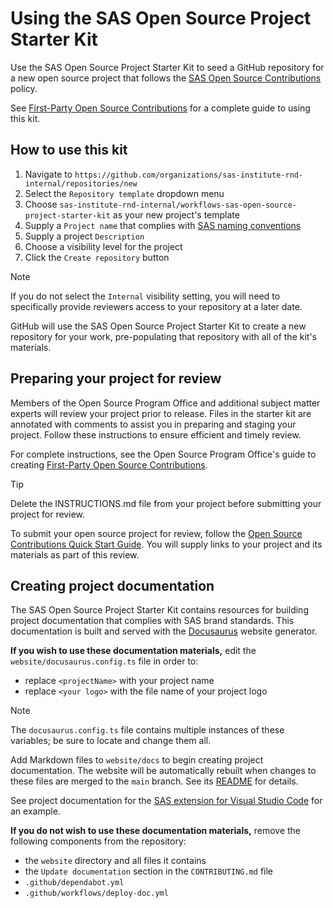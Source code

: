 # Using the SAS Open Source Project Starter Kit

Use the SAS Open Source Project Starter Kit to seed a GitHub repository for a
new open source project that follows the [SAS Open Source Contributions](https://inside.sas.com/policies/open-source-contributions/) policy.

See [First-Party Open Source Contributions](https://rndconfluence.sas.com/x/8TvSFg) for a complete guide to using this kit.

## How to use this kit

1. Navigate to `https://github.com/organizations/sas-institute-rnd-internal/repositories/new`
1. Select the `Repository template` dropdown menu
1. Choose `sas-institute-rnd-internal/workflows-sas-open-source-project-starter-kit` as your new project's template
1. Supply a `Project name` that complies with [SAS naming conventions](https://rndconfluence.sas.com/x/sFi9EQ)
1. Supply a project `Description`
1. Choose a visibility level for the project
1. Click the `Create repository` button

> [!NOTE]
> If you do not select the `Internal` visibility setting, you will need to specifically provide reviewers access to your repository at a later date.

GitHub will use the SAS Open Source Project Starter Kit to create a new repository for your work, pre-populating that repository with all of the kit's materials.

## Preparing your project for review

Members of the Open Source Program Office and additional subject matter experts will review your project prior to release.
Files in the starter kit are annotated with comments to assist you in preparing and staging your project.
Follow these instructions to ensure efficient and timely review.

For complete instructions, see the Open Source Program Office's guide to creating [First-Party Open Source Contributions](https://rndconfluence.sas.com/x/8TvSFg).

> [!TIP]
> Delete the INSTRUCTIONS.md file from your project before submitting your project for review.

To submit your open source project for review, follow the [Open Source Contributions Quick Start Guide](https://rndconfluence.sas.com/x/sKjrFg).
You will supply links to your project and its materials as part of this review.

## Creating project documentation

The SAS Open Source Project Starter Kit contains resources for building project documentation that complies with SAS brand standards. This documentation is built and served with the [Docusaurus](https://docusaurus.io/) website generator.

**If you wish to use these documentation materials,** edit the `website/docusaurus.config.ts` file in order to:

- replace `<projectName>` with your project name
- replace `<your logo>` with the file name of your project logo

> [!NOTE]
> The `docusaurus.config.ts` file contains multiple instances of these variables; be sure to locate and change them all.

Add Markdown files to `website/docs` to begin creating project documentation.
The website will be automatically rebuilt when changes to these files are merged to the `main` branch.
See its [README](./website/README.md) for details.

See project documentation for the [SAS extension for Visual Studio Code](https://github.com/sassoftware/vscode-sas-extension/tree/main/website) for an example.

**If you do not wish to use these documentation materials,** remove the following components from the repository:

- the `website` directory and all files it contains
- the `Update documentation` section in the `CONTRIBUTING.md` file
- `.github/dependabot.yml`
- `.github/workflows/deploy-doc.yml`
